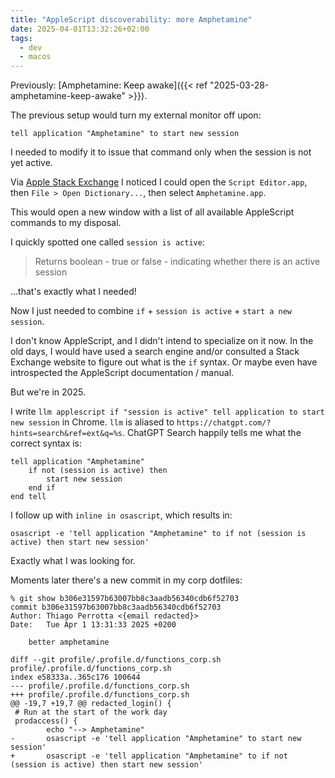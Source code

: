 ```yaml
---
title: "AppleScript discoverability: more Amphetamine"
date: 2025-04-01T13:32:26+02:00
tags:
  - dev
  - macos
---
```


Previously: [Amphetamine: Keep awake]({{< ref "2025-03-28-amphetamine-keep-awake" >}}).

The previous setup would turn my external monitor off upon:

```applescript
tell application "Amphetamine" to start new session
```

I needed to modify it to issue that command only when the session is not yet
active.

Via [Apple Stack
Exchange](https://apple.stackexchange.com/questions/46521/how-do-i-find-out-the-applescript-commands-available-for-a-particular-app)
I noticed I could open the `Script Editor.app`, then `File > Open
Dictionary...`, then select `Amphetamine.app`.

This would open a new window with a list of all available AppleScript commands
to my disposal.

I quickly spotted one called `session is active`:

> Returns boolean - true or false - indicating whether there is an active session

...that's exactly what I needed!

Now I just needed to combine `if` + `session is active` + `start a new session`.

I don't know AppleScript, and I didn't intend to specialize on it now. In the
old days, I would have used a search engine and/or consulted a Stack Exchange
website to figure out what is the `if` syntax. Or maybe even have introspected
the AppleScript documentation / manual.

But we're in 2025.

I write `llm applescript if "session is active" tell application to start new
session` in Chrome. `llm` is aliased to
`https://chatgpt.com/?hints=search&ref=ext&q=%s`. ChatGPT Search happily tells
me what the correct syntax is:

```applescript
tell application "Amphetamine"
    if not (session is active) then
        start new session
    end if
end tell
```

I follow up with `inline in osascript`, which results in:

```shell
osascript -e 'tell application "Amphetamine" to if not (session is active) then start new session'
```

Exactly what I was looking for.

Moments later there's a new commit in my corp dotfiles:

```
% git show b306e31597b63007bb8c3aadb56340cdb6f52703
commit b306e31597b63007bb8c3aadb56340cdb6f52703
Author: Thiago Perrotta <{email redacted}>
Date:   Tue Apr 1 13:31:33 2025 +0200

    better amphetamine

diff --git profile/.profile.d/functions_corp.sh profile/.profile.d/functions_corp.sh
index e58333a..365c176 100644
--- profile/.profile.d/functions_corp.sh
+++ profile/.profile.d/functions_corp.sh
@@ -19,7 +19,7 @@ redacted_login() {
 # Run at the start of the work day
 prodaccess() {
        echo "--> Amphetamine"
-       osascript -e 'tell application "Amphetamine" to start new session'
+       osascript -e 'tell application "Amphetamine" to if not (session is active) then start new session'
```
